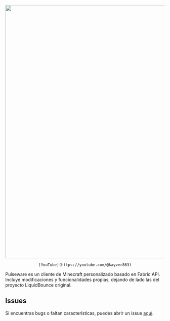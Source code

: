 <div align="center">
<p>
    <img width="800" src="https://images5.alphacoders.com/133/thumb-1920-1337369.png">
</p>

	[YouTube](https://youtube.com/@kayver863)
</div>

Pulseware es un cliente de Minecraft personalizado basado en Fabric API. Incluye modificaciones y funcionalidades propias, dejando de lado las del proyecto LiquidBounce original.

## Issues

Si encuentras bugs o faltan características, puedes abrir un issue [aquí](https://github.com/YoSoyEse/Pulseware-Client/issues).